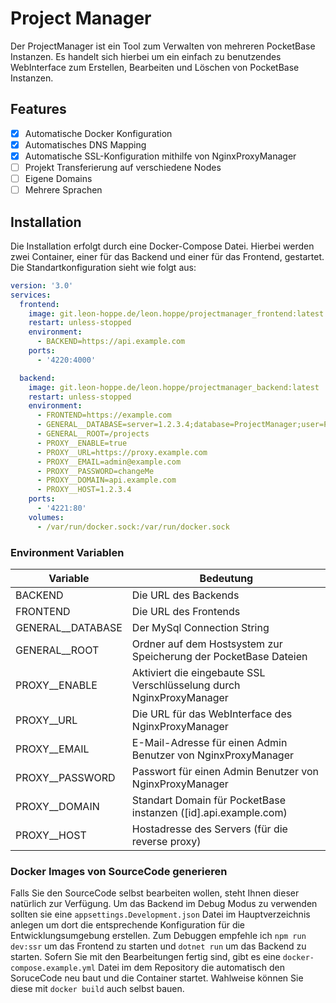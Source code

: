 # Project Manager
Der ProjectManager ist ein Tool zum Verwalten von mehreren PocketBase Instanzen.
Es handelt sich hierbei um ein einfach zu benutzendes WebInterface zum Erstellen, Bearbeiten und Löschen von PocketBase Instanzen.

## Features
- [x] Automatische Docker Konfiguration
- [x] Automatisches DNS Mapping
- [x] Automatische SSL-Konfiguration mithilfe von NginxProxyManager
- [ ] Projekt Transferierung auf verschiedene Nodes
- [ ] Eigene Domains
- [ ] Mehrere Sprachen

## Installation
Die Installation erfolgt durch eine Docker-Compose Datei. Hierbei werden zwei Container, einer für das Backend und einer für das Frontend, gestartet.
Die Standartkonfiguration sieht wie folgt aus:

```yml
version: '3.0'
services:
  frontend:
    image: git.leon-hoppe.de/leon.hoppe/projectmanager_frontend:latest
    restart: unless-stopped
    environment:
      - BACKEND=https://api.example.com
    ports:
      - '4220:4000'

  backend:
    image: git.leon-hoppe.de/leon.hoppe/projectmanager_backend:latest
    restart: unless-stopped
    environment:
      - FRONTEND=https://example.com
      - GENERAL__DATABASE=server=1.2.3.4;database=ProjectManager;user=ProjectManager;password=changeMe
      - GENERAL__ROOT=/projects
      - PROXY__ENABLE=true
      - PROXY__URL=https://proxy.example.com
      - PROXY__EMAIL=admin@example.com
      - PROXY__PASSWORD=changeMe
      - PROXY__DOMAIN=api.example.com
      - PROXY__HOST=1.2.3.4
    ports:
      - '4221:80'
    volumes:
      - /var/run/docker.sock:/var/run/docker.sock
```
### Environment Variablen

| Variable          | Bedeutung                                                            |
|-------------------|----------------------------------------------------------------------|
| BACKEND           | Die URL des Backends                                                 |
| FRONTEND          | Die URL des Frontends                                                |
| GENERAL__DATABASE | Der MySql Connection String                                          |
| GENERAL__ROOT     | Ordner auf dem Hostsystem zur Speicherung der PocketBase Dateien     |
| PROXY__ENABLE     | Aktiviert die eingebaute SSL Verschlüsselung durch NginxProxyManager |
| PROXY__URL        | Die URL für das WebInterface des NginxProxyManager                   |
| PROXY__EMAIL      | E-Mail-Adresse für einen Admin Benutzer von NginxProxyManager        |
| PROXY__PASSWORD   | Passwort für einen Admin Benutzer von NginxProxyManager              |
| PROXY__DOMAIN     | Standart Domain für PocketBase instanzen ([id].api.example.com)      |
| PROXY__HOST       | Hostadresse des Servers (für die reverse proxy)                      |

### Docker Images von SourceCode generieren
Falls Sie den SourceCode selbst bearbeiten wollen, steht Ihnen dieser natürlich zur Verfügung. Um das Backend im Debug Modus zu verwenden sollten sie eine 
``appsettings.Development.json`` Datei im Hauptverzeichnis anlegen um dort die entsprechende Konfiguration für die Entwicklungsumgebung erstellen.
Zum Debuggen empfehle ich ``npm run dev:ssr`` um das Frontend zu starten und ``dotnet run`` um das Backend zu starten. Sofern Sie mit den Bearbeitungen fertig
sind, gibt es eine ``docker-compose.example.yml`` Datei im dem Repository die automatisch den SoruceCode neu baut und die Container startet.
Wahlweise können Sie diese mit ``docker build`` auch selbst bauen.
